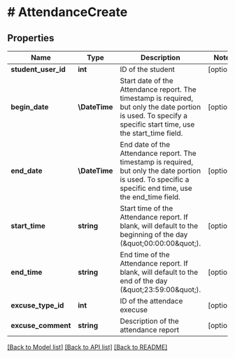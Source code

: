 # # AttendanceCreate

## Properties

Name | Type | Description | Notes
------------ | ------------- | ------------- | -------------
**student_user_id** | **int** | ID of the student | [optional]
**begin_date** | **\DateTime** | Start date of the Attendance report. The timestamp is required, but only the date portion is used. To specify a specific start time, use the start_time field. | [optional]
**end_date** | **\DateTime** | End date of the Attendance report. The timestamp is required, but only the date portion is used. To specific a specific end time, use the end_time field. | [optional]
**start_time** | **string** | Start time of the Attendance report. If blank, will default to the beginning of the day (\&quot;00:00:00\&quot;). | [optional]
**end_time** | **string** | End time of the Attendance report. If blank, will default to the end of the day (\&quot;23:59:00\&quot;). | [optional]
**excuse_type_id** | **int** | ID of the attendace execuse | [optional]
**excuse_comment** | **string** | Description of the attendance report | [optional]

[[Back to Model list]](../../README.md#models) [[Back to API list]](../../README.md#endpoints) [[Back to README]](../../README.md)
